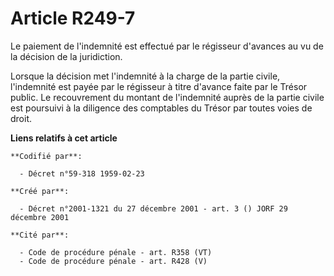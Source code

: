 # Article R249-7

Le paiement de l'indemnité est effectué par le régisseur d'avances au vu de la décision de la juridiction.

Lorsque la décision met l'indemnité à la charge de la partie civile, l'indemnité est payée par le régisseur à titre d'avance
faite par le Trésor public. Le recouvrement du montant de l'indemnité auprès de la partie civile est poursuivi à la diligence
des comptables du Trésor par toutes voies de droit.

**Liens relatifs à cet article**

	**Codifié par**:

	  - Décret n°59-318 1959-02-23

	**Créé par**:

	  - Décret n°2001-1321 du 27 décembre 2001 - art. 3 () JORF 29 décembre 2001

	**Cité par**:

	  - Code de procédure pénale - art. R358 (VT)
	  - Code de procédure pénale - art. R428 (V)
